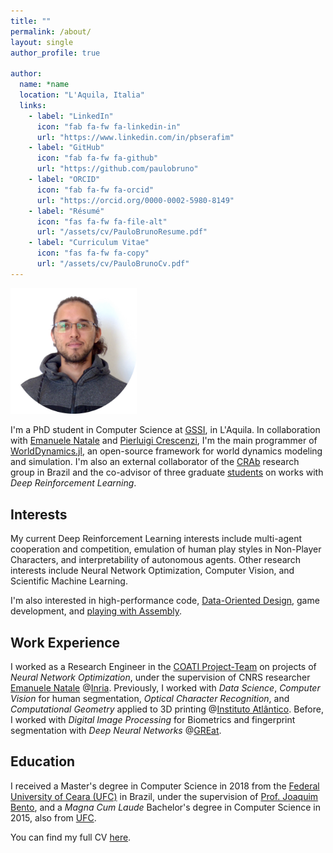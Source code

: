 ```yaml
---
title: ""
permalink: /about/
layout: single
author_profile: true

author:
  name: *name
  location: "L'Aquila, Italia"
  links:
    - label: "LinkedIn"
      icon: "fab fa-fw fa-linkedin-in"
      url: "https://www.linkedin.com/in/pbserafim"
    - label: "GitHub"
      icon: "fab fa-fw fa-github"
      url: "https://github.com/paulobruno"
    - label: "ORCID"
      icon: "fab fa-fw fa-orcid"
      url: "https://orcid.org/0000-0002-5980-8149"
    - label: "Résumé"
      icon: "fas fa-fw fa-file-alt"
      url: "/assets/cv/PauloBrunoResume.pdf"
    - label: "Curriculum Vitae"
      icon: "fas fa-fw fa-copy"
      url: "/assets/cv/PauloBrunoCv.pdf"
---
```


<img src="/assets/images/about-photo.png" alt="Photo" style="max-width:40%;"/>

<p style="text-align:left;">
I'm a PhD student in Computer Science at <a href="https://www.gssi.it/">GSSI</a>, in L'Aquila.
In collaboration with <a href="https://natema.github.io/ema-webpage/">Emanuele Natale</a> and <a href="https://www.pilucrescenzi.it/">Pierluigi Crescenzi</a>, I'm the main programmer of <a href="https://github.com/worlddynamics/WorldDynamics.jl">WorldDynamics.jl</a>, an open-source framework for world dynamics modeling and simulation.
I'm also an external collaborator of the <a href="https://portal.dc.ufc.br/pesquisa/crab/">CRAb</a> research group in Brazil and the co-advisor of three graduate <a href="/students">students</a> on works with <i>Deep Reinforcement Learning</i>.
</p>

## Interests

<p style="text-align:left;">
My current Deep Reinforcement Learning interests include multi-agent cooperation and competition, emulation of human play styles in Non-Player Characters, and interpretability of autonomous agents.
Other research interests include Neural Network Optimization, Computer Vision, and Scientific Machine Learning.
</p>

<p style="text-align:left;">
I'm also interested in high-performance code, <a href="http://gamesfromwithin.com/data-oriented-design">Data-Oriented Design</a>, game development, and <a href="https://github.com/paulobruno/GbAsmTutorials">playing with Assembly</a>.
</p>

## Work Experience

<p style="text-align:left;">
I worked as a Research Engineer in the <a href="https://team.inria.fr/coati">COATI Project-Team</a> on projects of <i>Neural Network Optimization</i>, under the supervision of CNRS researcher <a href="https://natema.github.io/ema-webpage/">Emanuele Natale</a> @<a href="https://www.inria.fr/en/inria-centre-universite-cote-azur">Inria</a>.
Previously, I worked with <i>Data Science</i>, <i>Computer Vision</i> for human segmentation, <i>Optical Character Recognition</i>, and <i>Computational Geometry</i> applied to 3D printing @<a href="https://www.atlantico.com.br">Instituto Atlântico</a>.
Before, I worked with <i>Digital Image Processing</i> for Biometrics and fingerprint segmentation with <i>Deep Neural Networks</i> @<a href="https://www.great.ufc.br/">GREat</a>.
</p>

## Education

<p style="text-align:left;">
I received a Master's degree in Computer Science in 2018 from the <a href="http://www.mdcc.ufc.br/">Federal University of Ceara (UFC)</a> in Brazil, under the supervision of <a href="lattes.cnpq.br/0866205347972203">Prof. Joaquim Bento</a>, and a <i>Magna Cum Laude</i> Bachelor's degree in Computer Science in 2015, also from <a href="https://portal.dc.ufc.br/sobre/">UFC</a>.
</p>

<p style="text-align:left;">
You can find my full CV <a href="/assets/cv/PauloBrunoCv.pdf">here</a>.
</p>
